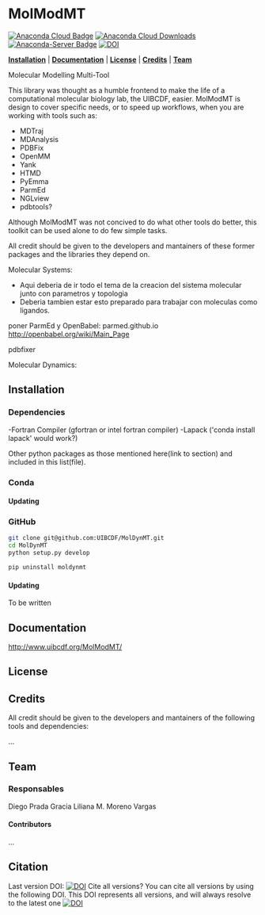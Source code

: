 # MolModMT

[![Anaconda Cloud Badge](https://anaconda.org/uibcdf/molmodmt/badges/version.svg)](https://anaconda.org/uibcdf/molmodmt)
[![Anaconda Cloud Downloads](https://anaconda.org/uibcdf/molmodmt/badges/downloads.svg)](https://anaconda.org/uibcdf/molmodmt)
[![Anaconda-Server Badge](https://anaconda.org/uibcdf/molmodmt/badges/license.svg)](https://anaconda.org/uibcdf/molmodmt)
[![DOI](https://zenodo.org/badge/137937243.svg)](https://zenodo.org/badge/latestdoi/137937243)


**[Installation](#installation)** |
**[Documentation](#documentation)** |
**[License](#license)** |
**[Credits](#credits)** |
**[Team](#team)**


Molecular Modelling Multi-Tool

This library was thought as a humble frontend to make the life of a computational molecular biology lab, the UIBCDF,  easier. 
MolModMT is design to cover specific needs, or to speed up workflows, when you are working with tools such as:

- MDTraj
- MDAnalysis
- PDBFix
- OpenMM
- Yank
- HTMD
- PyEmma
- ParmEd
- NGLview
- pdbtools?

Although MolModMT was not concived to do what other tools do better, this
toolkit can be used alone to do few simple tasks.

All credit should be given to the developers and mantainers of these former packages and the libraries they depend on.


Molecular Systems:
- Aqui deberia de ir todo el tema de la creacion del sistema molecular junto con parametros y topologia
- Deberia tambien estar esto preparado para trabajar con moleculas como ligandos.

poner ParmEd y OpenBabel:
parmed.github.io
http://openbabel.org/wiki/Main_Page

pdbfixer

Molecular Dynamics:

## Installation

### Dependencies

-Fortran Compiler (gfortran or intel fortran compiler)
-Lapack ('conda install lapack' would work?)

Other python packages as those mentioned here(link to section) and included in this list(file).


### Conda

#### Updating

### GitHub
```bash
git clone git@github.com:UIBCDF/MolDynMT.git
cd MolDynMT
python setup.py develop
```

```bash
pip uninstall moldynmt
```

#### Updating
To be written

## Documentation

http://www.uibcdf.org/MolModMT/

## License

## Credits

All credit should be given to the developers and mantainers of the following tools and dependencies:

...

## Team

### Responsables

Diego Prada Gracia
Liliana M. Moreno Vargas

#### Contributors

...

## Citation

Last version DOI:
[![DOI](https://zenodo.org/badge/130507248.svg)](https://zenodo.org/badge/latestdoi/130507248)
Cite all versions? You can cite all versions by using the following DOI. This DOI represents all versions, and will always resolve to the latest one
[![DOI](https://zenodo.org/badge/DOI/10.5281/zenodo.1298752.svg)](https://doi.org/10.5281/zenodo.1298752)


